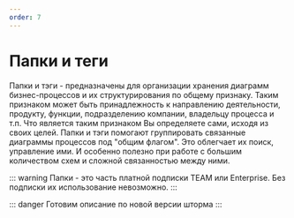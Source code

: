 ```yaml
---
order: 7
---
```


# Папки и теги

Папки и тэги - предназначены для организации хранения диаграмм бизнес-процессов и их структурирования по общему признаку. 
Таким признаком может быть принадлежность к направлению деятельности, продукту, функции, подразделению компании, владельцу процесса и т.п.
Что является таким признаком Вы определяете сами, исходя из своих целей.
Папки и тэги помогают группировать связанные диаграммы процессов под "общим флагом". Это облегчает их поиск, управление ими. 
И особенно полезно при работе с большим количеством схем и сложной связанностью между ними.

::: warning
Папки  - это часть платной подписки TEAM или Enterprise. Без подписки их использование невозможно.
:::


::: danger
Готовим описание по новой версии шторма
:::